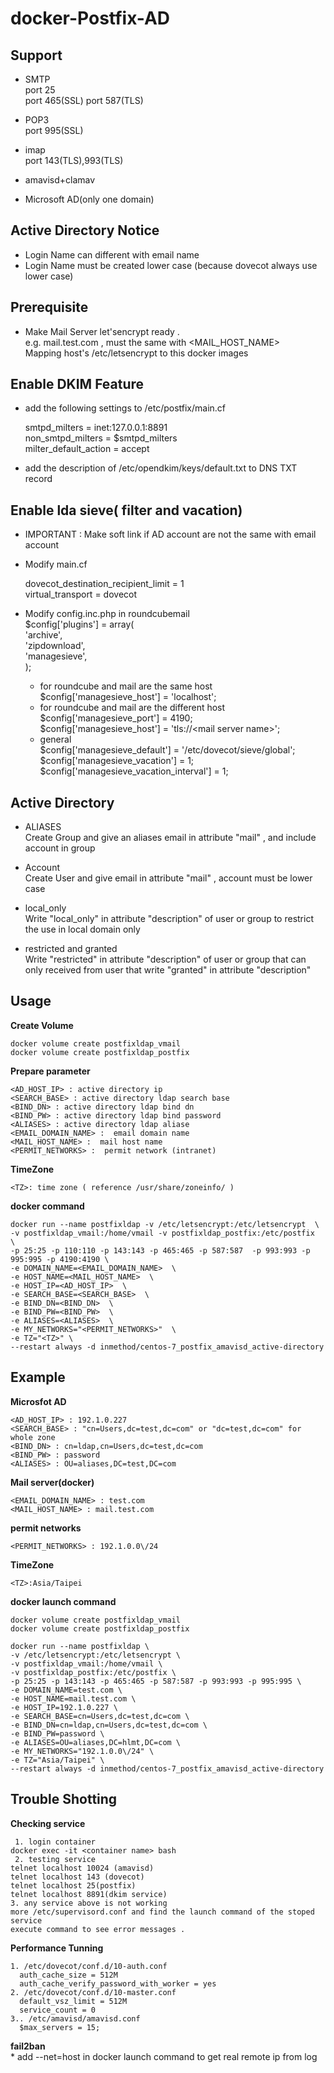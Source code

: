 docker-Postfix-AD
===================


Support
----------
* SMTP    
port 25    
port 465(SSL)
port 587(TLS)

* POP3    
port 995(SSL)    

* imap    
port 143(TLS),993(TLS)    

* amavisd+clamav    

* Microsoft AD(only one domain)

Active Directory Notice
----
* Login Name can different with email name    
* Login Name must be created lower case (because dovecot always use lower case)    

Prerequisite
----    
* Make Mail Server  let\'sencrypt ready .     
e.g. mail.test.com , must the same with \<MAIL_HOST_NAME\>                
Mapping host's /etc/letsencrypt to this docker images       

Enable DKIM Feature
----    
* add the following settings to /etc/postfix/main.cf    
    
    smtpd_milters = inet:127.0.0.1:8891    
    non_smtpd_milters = $smtpd_milters    
    milter_default_action = accept    

* add the description of /etc/opendkim/keys/default.txt to DNS TXT record    

Enable lda sieve( filter and vacation) 
----    
* IMPORTANT : Make soft link if AD account are not the same with email account 
* Modify main.cf    
    
    dovecot_destination_recipient_limit = 1    
    virtual_transport = dovecot    
    
* Modify config.inc.php in roundcubemail    
    $config['plugins'] = array(    
      'archive',    
      'zipdownload',    
      'managesieve',    
    );
  
    * for roundcube and mail are the same host    
      $config['managesieve_host'] = 'localhost';    
    * for roundcube and mail are the different host    
      $config['managesieve_port'] = 4190;    
      $config['managesieve_host'] = 'tls://\<mail server name\>';    
    * general    
    $config['managesieve_default'] = '/etc/dovecot/sieve/global';    
    $config['managesieve_vacation'] = 1;    
    $config['managesieve_vacation_interval'] = 1;    

Active Directory 
----
* ALIASES    
    Create Group and give an aliases email in attribute "mail" ,  and include account in group    

* Account    
    Create User and give email in attribute "mail" , account must be lower case    

* local_only    
    Write "local_only" in attribute "description" of user or group to restrict the use in local domain only    

* restricted and granted     
    Write "restricted" in attribute "description" of user or group that can only received from user that write "granted" in attribute "description"

Usage
-----

**Create Volume**

    docker volume create postfixldap_vmail    
    docker volume create postfixldap_postfix    

**Prepare parameter**

    <AD_HOST_IP> : active directory ip
    <SEARCH_BASE> : active directory ldap search base
    <BIND_DN> : active directory ldap bind dn
    <BIND_PW> : active directory ldap bind password
    <ALIASES> : active directory ldap aliase
    <EMAIL_DOMAIN_NAME> :  email domain name
    <MAIL_HOST_NAME> :  mail host name
    <PERMIT_NETWORKS> :  permit network (intranet)

**TimeZone**

    <TZ>: time zone ( reference /usr/share/zoneinfo/ )        

**docker command**

    docker run --name postfixldap -v /etc/letsencrypt:/etc/letsencrypt  \
    -v postfixldap_vmail:/home/vmail -v postfixldap_postfix:/etc/postfix  \
    -p 25:25 -p 110:110 -p 143:143 -p 465:465 -p 587:587  -p 993:993 -p 995:995 -p 4190:4190 \
    -e DOMAIN_NAME=<EMAIL_DOMAIN_NAME>  \
    -e HOST_NAME=<MAIL_HOST_NAME>  \
    -e HOST_IP=<AD_HOST_IP>  \
    -e SEARCH_BASE=<SEARCH_BASE>  \
    -e BIND_DN=<BIND_DN>  \
    -e BIND_PW=<BIND_PW>  \
    -e ALIASES=<ALIASES>  \
    -e MY_NETWORKS="<PERMIT_NETWORKS>"  \
    -e TZ="<TZ>" \
    --restart always -d inmethod/centos-7_postfix_amavisd_active-directory

Example
-----
**Microsfot AD**    

    <AD_HOST_IP> : 192.1.0.227
    <SEARCH_BASE> : "cn=Users,dc=test,dc=com" or "dc=test,dc=com" for whole zone
    <BIND_DN> : cn=ldap,cn=Users,dc=test,dc=com
    <BIND_PW> : password
    <ALIASES> : OU=aliases,DC=test,DC=com
  
**Mail server(docker)**    

    <EMAIL_DOMAIN_NAME> : test.com
    <MAIL_HOST_NAME> : mail.test.com
    
**permit networks**    

    <PERMIT_NETWORKS> : 192.1.0.0\/24    

**TimeZone**

    <TZ>:Asia/Taipei

**docker launch command**

    docker volume create postfixldap_vmail    
    docker volume create postfixldap_postfix    
    
    docker run --name postfixldap \
    -v /etc/letsencrypt:/etc/letsencrypt \
    -v postfixldap_vmail:/home/vmail \
    -v postfixldap_postfix:/etc/postfix \
    -p 25:25 -p 143:143 -p 465:465 -p 587:587 -p 993:993 -p 995:995 \
    -e DOMAIN_NAME=test.com \
    -e HOST_NAME=mail.test.com \
    -e HOST_IP=192.1.0.227 \
    -e SEARCH_BASE=cn=Users,dc=test,dc=com \
    -e BIND_DN=cn=ldap,cn=Users,dc=test,dc=com \
    -e BIND_PW=password \
    -e ALIASES=OU=aliases,DC=hlmt,DC=com \
    -e MY_NETWORKS="192.1.0.0\/24" \
    -e TZ="Asia/Taipei" \
    --restart always -d inmethod/centos-7_postfix_amavisd_active-directory
    

Trouble Shotting
----
**Checking service**

     1. login container 
    docker exec -it <container name> bash
     2. testing service
    telnet localhost 10024 (amavisd)
    telnet localhost 143 (dovecot)
    telnet localhost 25(postfix)
    telnet localhost 8891(dkim service)
    3. any service above is not working
    more /etc/supervisord.conf and find the launch command of the stoped service
    execute command to see error messages .
    
**Performance Tunning**

    1. /etc/dovecot/conf.d/10-auth.conf
      auth_cache_size = 512M    
      auth_cache_verify_password_with_worker = yes
    2. /etc/dovecot/conf.d/10-master.conf
      default_vsz_limit = 512M
      service_count = 0
    3.. /etc/amavisd/amavisd.conf
      $max_servers = 15;  
      
**fail2ban**    
     * add --net=host in docker launch command to get real remote ip from log      
